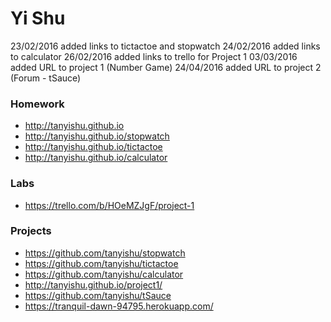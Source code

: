 # Yi Shu
23/02/2016 added links to tictactoe and stopwatch
24/02/2016 added links to calculator
26/02/2016 added links to trello for Project 1
03/03/2016 added URL to project 1 (Number Game)
24/04/2016 added URL to project 2 (Forum - tSauce)
### Homework
* http://tanyishu.github.io
* http://tanyishu.github.io/stopwatch
* http://tanyishu.github.io/tictactoe
* http://tanyishu.github.io/calculator

### Labs
* https://trello.com/b/HOeMZJgF/project-1

### Projects
* https://github.com/tanyishu/stopwatch
* https://github.com/tanyishu/tictactoe
* https://github.com/tanyishu/calculator
* http://tanyishu.github.io/project1/ 
* https://github.com/tanyishu/tSauce
* https://tranquil-dawn-94795.herokuapp.com/
